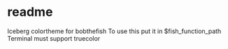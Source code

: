 # readme
Iceberg colortheme for bobthefish
To use this put it in $fish_function_path
Terminal must support truecolor